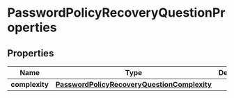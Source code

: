 

# PasswordPolicyRecoveryQuestionProperties


## Properties

| Name | Type | Description | Notes |
|------------ | ------------- | ------------- | -------------|
|**complexity** | [**PasswordPolicyRecoveryQuestionComplexity**](PasswordPolicyRecoveryQuestionComplexity.md) |  |  [optional] |



